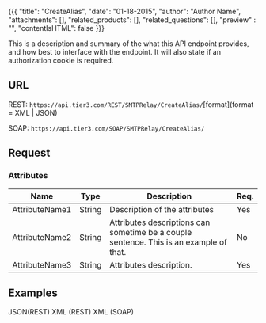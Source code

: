 {{{
  "title": "CreateAlias",
  "date": "01-18-2015",
  "author": "Author Name",
  "attachments": [],
  "related_products": [],
  "related_questions": [],
  "preview" : "",
  "contentIsHTML": false
}}}

This is a description and summary of the what this API endpoint provides, and how best to interface with the endpoint. It will also state if an authorization cookie is required.

## URL

<div class="kb-api-urls">
  <div class="kb-api-urls-inner">
    <p>REST: <span class="url"><code>https://api.tier3.com/REST/SMTPRelay/CreateAlias/</code></span>[format](format =  XML | JSON)</p>
    <p>SOAP: <span class="url"><code>https://api.tier3.com/SOAP/SMTPRelay/CreateAlias/</code></span></p>
  </div>
</div>


## Request
### Attributes

| Name         | Type   | Description                                                                      | Req. |
|--------------|--------|----------------------------------------------------------------------------------|------|
| AttributeName1 | String | Description of the attributes                                                   | Yes  |
| AttributeName2 | String | Attributes descriptions can sometime be a couple sentence. This is an example of that. | No   |
| AttributeName3 | String | Attributes description.                                      | Yes  |


## Examples

<div class="kb-api-examples">
  <div class="kb-api-examples-header">
    <a class="kb-api-example-title active">JSON(REST)</a>
    <a class="kb-api-example-title">XML (REST)</a>
    <a class="kb-api-example-title">XML (SOAP)</a>
  </div>
</div>